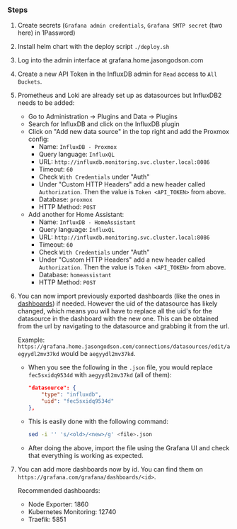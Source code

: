 ### Steps
1. Create secrets (`Grafana admin credentials`, `Grafana SMTP secret` (two here) in 1Password)
2. Install helm chart with the deploy script `./deploy.sh`
3. Log into the admin interface at grafana.home.jasongodson.com
4. Create a new API Token in the InfluxDB admin for `Read` access to `All Buckets`.
5. Prometheus and Loki are already set up as datasources but InfluxDB2 needs to be added:
    - Go to Administration -> Plugins and Data -> Plugins
    - Search for InfluxDB and click on the InfluxDB plugin
    - Click on "Add new data source" in the top right and add the Proxmox config:
        - Name: `InfluxDB - Proxmox`
        - Query language: `InfluxQL`
        - URL: `http://influxdb.monitoring.svc.cluster.local:8086`
        - Timeout: `60`
        - Check `With Credentials` under "Auth"
        - Under "Custom HTTP Headers" add a new header called `Authorization`. Then the value is `Token <API_TOKEN>` from above.
        - Database: `proxmox`
        - HTTP Method: `POST`
    - Add another for Home Assistant:
        - Name: `InfluxDB - HomeAssistant`
        - Query language: `InfluxQL`
        - URL: `http://influxdb.monitoring.svc.cluster.local:8086`
        - Timeout: `60`
        - Check `With Credentials` under "Auth"
        - Under "Custom HTTP Headers" add a new header called `Authorization`. Then the value is `Token <API_TOKEN>` from above.
        - Database: `homeassistant`
        - HTTP Method: `POST`
6. You can now import previously exported dashboards (like the ones in [dashboards](./dashboards/)) if needed. However the uid of the datasource has likely changed, which means you will have to replace all the uid's for the datasource in the dashboard with the new one. This can be obtained from the url by navigating to the datasource and grabbing it from the url. 
   
   Example: `https://grafana.home.jasongodson.com/connections/datasources/edit/aegyydl2mv37kd` would be `aegyydl2mv37kd`.
    - When you see the following in the `.json` file, you would replace `fec5sxidq9534d` with `aegyydl2mv37kd` (all of them):
        ```json
        "datasource": {
            "type": "influxdb",
            "uid": "fec5sxidq9534d"
        },
        ```
    - This is easily done with the following command:
      ```bash
      sed -i '' 's/<old>/<new>/g' <file>.json
      ```
    - After doing the above, import the file using the Grafana UI and check that everything is working as expected.

7. You can add more dashboards now by id. You can find them on `https://grafana.com/grafana/dashboards/<id>`. 
   
   Recommended dashboards:
    - Node Exporter: 1860
    - Kubernetes Monitoring: 12740
    - Traefik: 5851